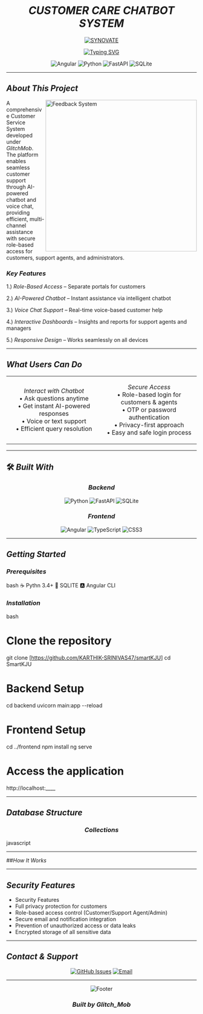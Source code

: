 # <div align="center"> *CUSTOMER CARE CHATBOT SYSTEM* </div>

<div align="center">
  
[![SYNOVATE](https://capsule-render.vercel.app/api?type=waving&color=gradient&customColorList=1,2,3,4,5,6,7&height=200&section=header&text=SYNOVATE&fontSize=45&fontColor=fff&animation=fadeIn&fontAlignY=35&desc=Customer%20Service%20System&descAlignY=55&descAlign=50)](https://github.com/ALLURIABISHEK/SYNOVATE)





</div>

<div align="center">
  
[![Typing SVG](https://readme-typing-svg.demolab.com?font=Fira+Code&size=28&duration=3000&pause=800&color=4A90E2&background=00000000&center=true&vCenter=true&width=650&lines=+AI-Powered+Customer+Service;+Chatbot+Support;+Voice+Chat+Assistance;+SYNOVATE+Platform)](https://git.io/typing-svg)


</div>

<div align="center">

![Angular](https://img.shields.io/badge/Angular-DD0031?style=for-the-badge&logo=angular&logoColor=white)
![Python](https://img.shields.io/badge/Python-3776AB?style=for-the-badge&logo=python&logoColor=white)
![FastAPI](https://img.shields.io/badge/FastAPI-009688?style=for-the-badge&logo=fastapi&logoColor=white)
![SQLite](https://img.shields.io/badge/SQLite-003B57?style=for-the-badge&logo=sqlite&logoColor=white)

</div>


</div>

---

## *About This Project*

<img align="right" alt="Feedback System" width="400" src="https://user-images.githubusercontent.com/74038190/229223263-cf2e4b07-2615-4f87-9c38-e37600f8381a.gif">

A comprehensive Customer Service System developed under *GlitchMob*. The platform enables seamless customer support through AI-powered chatbot and voice chat, providing efficient, multi-channel assistance with secure role-based access for customers, support agents, and administrators.

###  *Key Features*

  1.) *Role-Based Access –* Separate portals for customers

  2.) *AI-Powered Chatbot –* Instant assistance via intelligent chatbot

  3.) *Voice Chat Support –* Real-time voice-based customer help

  4.) *Interactive Dashboards –* Insights and reports for support agents and managers

  5.) *Responsive Design –* Works seamlessly on all devices

---

## *What Users Can Do*

<div align="center">

<table>
<tr>
<td width="33%" align="center">

*Interact with Chatbot*
<br>
• Ask questions anytime<br>
• Get instant AI-powered responses<br>
• Voice or text support<br>
• Efficient query resolution

</td> <td width="33%" align="center">

*Secure Access*
<br>
• Role-based login for customers & agents<br>
• OTP or password authentication<br>
• Privacy-first approach<br>
• Easy and safe login process

</td> </tr> </table> </div>

</td>
</tr>
</table>

</div>

---



## 🛠 *Built With*

<div align="center">

### *Backend*
<!-- Backend -->
![Python](https://img.shields.io/badge/Python-Backend_Logic-3776AB?style=for-the-badge&logo=python&logoColor=white)
![FastAPI](https://img.shields.io/badge/FastAPI-Server-009688?style=for-the-badge&logo=fastapi&logoColor=white)
![SQLite](https://img.shields.io/badge/SQLite-Database-003B57?style=for-the-badge&logo=sqlite&logoColor=white)

### *Frontend*
![Angular](https://img.shields.io/badge/Angular-Framework-DD0031?style=for-the-badge&logo=angular&logoColor=white)
![TypeScript](https://img.shields.io/badge/TypeScript-Language-007ACC?style=for-the-badge&logo=typescript&logoColor=white)
![CSS3](https://img.shields.io/badge/CSS3-Styling-1572B6?style=for-the-badge&logo=css3&logoColor=white)

</div>

---

## *Getting Started*

### *Prerequisites*
bash
☕ Pythn 3.4+
🍃 SQLITE
🅰 Angular CLI



### *Installation*
bash
# Clone the repository
git clone [https://github.com/KARTHIK-SRINIVAS47/smartKJU]
cd SmartKJU

# Backend Setup
cd backend
uvicorn main:app --reload 

# Frontend Setup
cd ../frontend
npm install
ng serve

# Access the application
http://localhost:____


---

## *Database Structure*

<div align="center">

### *Collections*

</div>

javascript



---

##*How It Works*

<div align="center">



</div>

---

## *Security Features*

- Security Features
- Full privacy protection for customers
- Role-based access control (Customer/Support Agent/Admin)
- Secure email and notification integration
- Prevention of unauthorized access or data leaks
- Encrypted storage of all sensitive data

---

## *Contact & Support*

<div align="center">

[![GitHub Issues](https://img.shields.io/badge/Issues-Bug_Reports-red?style=for-the-badge&logo=github)](https://github.com/yourusername/kjc-vox/issues)
[![Email](https://img.shields.io/badge/Email-GlitchMob-blue?style=for-the-badge&logo=gmail)](mailto:kjcglitchmob@kjc.edu.in)

</div>


---

<div align="center">

![Footer](https://capsule-render.vercel.app/api?type=waving&color=gradient&customColorList=6,12,20&height=100&section=footer&animation=fadeIn)

###  *Built by Glitch_Mob* 

</div>
